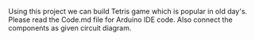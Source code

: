 Using this project we can build Tetris game which is popular in old day's.
Please read the Code.md file for Arduino IDE code.
Also connect the components as given circuit diagram.
